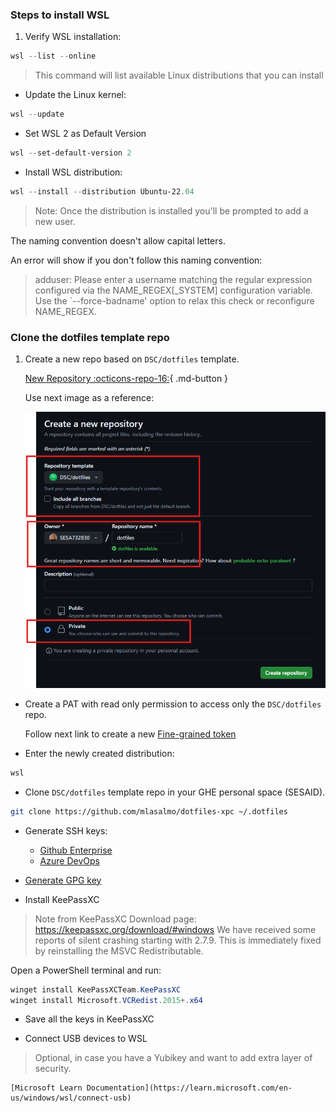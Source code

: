 ### Steps to install WSL

1. Verify WSL installation:
```powershell title="PowerShell"
wsl --list --online
```
> This command will list available Linux distributions that you can install

* Update the Linux kernel:
```powershell title="PowerShell"
wsl --update
```

* Set WSL 2 as Default Version
```powershell title="PowerShell"
wsl --set-default-version 2
```

* Install WSL distribution:
```powershell title="PowerShell"
wsl --install --distribution Ubuntu-22.04
```

> Note: Once the distribution is installed you'll be prompted to add a new user.

The naming convention doesn't allow capital letters.

An error will show if you don't follow this naming convention:
> adduser: Please enter a username matching the regular expression configured
    via the NAME_REGEX[_SYSTEM] configuration variable.  Use the `--force-badname'
    option to relax this check or reconfigure NAME_REGEX.

### Clone the dotfiles template repo

1. Create a new repo based on `DSC/dotfiles` template.

    [New Repository :octicons-repo-16:](https://github.com/organizations/mlasalmo/repositories/new){ .md-button }

    Use next image as a reference:

    ![New Repository](../assets/getting-started/ghe-clone-template.png)

* Create a PAT with read only permission to access only the `DSC/dotfiles` repo.

    Follow next link to create a new [Fine-grained token](https://github.com/settings/personal-access-tokens/new)

* Enter the newly created distribution:
```powershell title="PowerShell"
wsl
```

* Clone `DSC/dotfiles` template repo in your GHE personal space (SESAID).
```sh
git clone https://github.com/mlasalmo/dotfiles-xpc ~/.dotfiles
```

* Generate SSH keys:
    * [Github Enterprise](https://docs.github.com/en/enterprise-server@3.14/authentication/connecting-to-github-with-ssh/generating-a-new-ssh-key-and-adding-it-to-the-ssh-agent?platform=linux#generating-a-new-ssh-key)
    * [Azure DevOps](https://learn.microsoft.com/en-us/azure/devops/repos/git/use-ssh-keys-to-authenticate?view=azure-devops#step-1-create-your-ssh-keys)

* [Generate GPG key](https://docs.github.com/en/enterprise-server@3.14/authentication/managing-commit-signature-verification/generating-a-new-gpg-key#generating-a-gpg-key)

* Install KeePassXC

> Note from KeePassXC Download page: https://keepassxc.org/download/#windows
    We have received some reports of silent crashing starting with 2.7.9.
    This is immediately fixed by reinstalling the MSVC Redistributable.

  Open a PowerShell terminal and run:

```powershell title="PowerShell"
winget install KeePassXCTeam.KeePassXC
winget install Microsoft.VCRedist.2015+.x64
```

* Save all the keys in KeePassXC

* Connect USB devices to WSL
> Optional, in case you have a Yubikey and want to add extra layer of security.

    [Microsoft Learn Documentation](https://learn.microsoft.com/en-us/windows/wsl/connect-usb)
